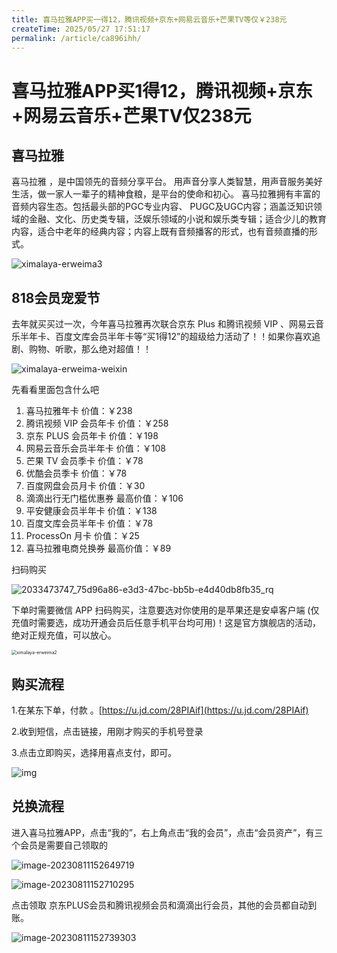 ```yaml
---
title: 喜马拉雅APP买一得12，腾讯视频+京东+网易云音乐+芒果TV等仅￥238元
createTime: 2025/05/27 17:51:17
permalink: /article/ca896ihh/
---
```

# 喜马拉雅APP买1得12，腾讯视频+京东+网易云音乐+芒果TV仅238元

## 喜马拉雅 

喜马拉雅  ，是中国领先的音频分享平台。 用声音分享人类智慧，用声音服务美好生活，做一家人一辈子的精神食粮，是平台的使命和初心。 
喜马拉雅拥有丰富的音频内容生态。包括最头部的PGC专业内容、 PUGC及UGC内容；涵盖泛知识领域的金融、文化、历史类专辑，泛娱乐领域的小说和娱乐类专辑；适合少儿的教育内容，适合中老年的经典内容；内容上既有音频播客的形式，也有音频直播的形式。

![ximalaya-erweima3](https://imgoss.xgss.net/picgo/ximalaya-erweima3.jpg?aliyun)



## 818会员宠爱节

去年就买买过一次，今年喜马拉雅再次联合京东 Plus 和腾讯视频 VIP 、网易云音乐半年卡、百度文库会员半年卡等“买1得12”的超级给力活动了！！如果你喜欢追剧、购物、听歌，那么绝对超值！！

![ximalaya-erweima-weixin](https://imgoss.xgss.net/picgo/ximalaya-erweima-weixin.jpg?aliyun)

先看看里面包含什么吧

1. 喜马拉雅年卡 价值：￥238
2. 腾讯视频 VIP 会员年卡 价值：￥258
3. 京东 PLUS 会员年卡 价值：￥198
4. 网易云音乐会员半年卡 价值：￥108
5. 芒果 TV 会员季卡 价值：￥78
6. 优酷会员季卡 价值：￥78
7. 百度网盘会员月卡 价值：￥30
8. 滴滴出行无门槛优惠券 最高价值：￥106
9. 平安健康会员半年卡 价值：￥138
10. 百度文库会员半年卡 价值：￥78
11. ProcessOn 月卡 价值：￥25
12. 喜马拉雅电商兑换券 最高价值：￥89

扫码购买

![2033473747_75d96a86-e3d3-47bc-bb5b-e4d40db8fb35_rq](https://imgoss.xgss.net/picgo/2033473747_75d96a86-e3d3-47bc-bb5b-e4d40db8fb35_rq.png?aliyun)

下单时需要微信 APP 扫码购买，注意要选对你使用的是苹果还是安卓客户端 (仅充值时需要选，成功开通会员后任意手机平台均可用)！这是官方旗舰店的活动，绝对正规充值，可以放心。

<img src="https://imgoss.xgss.net/picgo/ximalaya-erweima2.jpg?aliyun" alt="ximalaya-erweima2" style="zoom:50%;" />



## 购买流程

1.在某东下单，付款 。[https://u.jd.com/28PIAif](https://u.jd.com/28PIAif)

2.收到短信，点击链接，用刚才购买的手机号登录

3.点击立即购买，选择用喜点支付，即可。

![img](https://imgoss.xgss.net/picgo/cc8eaa0239927c11.jpg?aliyun)

## 兑换流程

进入喜马拉雅APP，点击“我的”，右上角点击“我的会员”，点击“会员资产”，有三个会员是需要自己领取的

![image-20230811152649719](https://imgoss.xgss.net/picgo/image-20230811152649719.png?aliyun)



![image-20230811152710295](https://imgoss.xgss.net/picgo/image-20230811152710295.png?aliyun)

点击领取 京东PLUS会员和腾讯视频会员和滴滴出行会员，其他的会员都自动到账。

![image-20230811152739303](https://imgoss.xgss.net/picgo/image-20230811152739303.png?aliyun)





